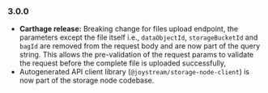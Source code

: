 ### 3.0.0

- **Carthage release:** Breaking change for files upload endpoint, the parameters except the file itself i.e., `dataObjectId`, `storageBucketId` and `bagId` are removed from the request body and are now part of the query string. This allows the pre-validation of the request params to validate the request before the complete file is uploaded successfully,
- Autogenerated API client library (`@joystream/storage-node-client`) is now part of the storage node codebase.
